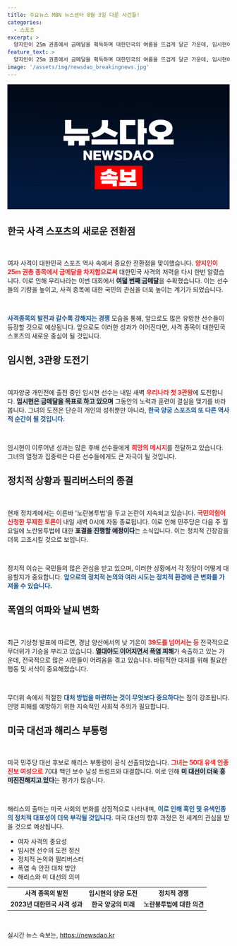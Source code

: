 ```yaml
---
title: 주요뉴스 MBN 뉴스센터 8월 3일 다룬 사건들!
categories:
  - 스포츠
excerpt: >
  양지인이 25m 권총에서 금메달을 획득하며 대한민국의 여름을 뜨겁게 달군 가운데, 임시현이 3관왕 도전에 나섭니다! 정치와 기후의 뜨거운 이슈도 놓치지 마세요!
feature_text: >
  양지인이 25m 권총에서 금메달을 획득하며 대한민국의 여름을 뜨겁게 달군 가운데, 임시현이 3관왕 도전에 나섭니다! 정치와 기후의 뜨거운 이슈도 놓치지 마세요!
image: '/assets/img/newsdao_breakingnews.jpg'
---
```


<p><img src="/assets/img/newsdao_breakingnews.jpg" alt="cryptoinkorea 속보" /></p>

<h2 data-ke-size="size26">한국 사격 스포츠의 새로운 전환점</h2>

<p data-ke-size="size16">&nbsp;</p>

<p>여자 사격이 대한민국 스포츠 역사 속에서 중요한 전환점을 맞이했습니다. <b><span style="color: #ee2323;">양지인이 25m 권총 종목에서 금메달을 차지함으로써</span></b> 대한민국 사격의 저력을 다시 한번 알렸습니다. 이로 인해 우리나라는 이번 대회에서 <b><span style="background-color: #21538527;">여덟 번째 금메달</span></b>을 수확했습니다. 이는 선수들의 기량을 높이고, 사격 종목에 대한 국민의 관심을 더욱 높이는 계기가 되었습니다. </p>

<p data-ke-size="size16">&nbsp;</p>

<p><b><span style="color: #1a5490;">사격종목의 발전과 갈수록 강해지는 경쟁</span></b> 모습을 통해, 앞으로도 많은 유망한 선수들이 등장할 것으로 예상됩니다. 앞으로도 이러한 성과가 이어진다면, 사격 종목이 대한민국 스포츠의 새로운 중심이 될 것입니다.</p>

<h2 data-ke-size="size26">임시현, 3관왕 도전기</h2>

<p data-ke-size="size16">&nbsp;</p>

<p>여자양궁 개인전에 출전 중인 임시현 선수는 내일 새벽 <b><span style="color: #ee2323;">우리나라 첫 3관왕</span></b>에 도전합니다. <b><span style="background-color: #21538527;">임시현은 금메달을 목표로 하고 있으며</span></b> 그동안의 노력과 훈련이 결실을 맺기를 바라봅니다. 그녀의 도전은 단순히 개인의 성취뿐만 아니라, <b><span style="color: #1a5490;">한국 양궁 스포츠의 또 다른 역사적 순간이 될 것입니다.</span></b></p>

<p data-ke-size="size16">&nbsp;</p>

<p>임시현이 이루어낸 성과는 많은 후배 선수들에게 <b><span style="color: #ee2323;">희망의 메시지</span></b>를 전달하고 있습니다. 그녀의 열정과 집중력은 다른 선수들에게도 큰 자극이 될 것입니다.</p>

<h2 data-ke-size="size26">정치적 상황과 필리버스터의 종결</h2>

<p data-ke-size="size16">&nbsp;</p>

<p>현재 정치계에서는 이른바 '노란봉투법'을 두고 논란이 지속되고 있습니다. <b><span style="color: #ee2323;">국민의힘이 신청한 무제한 토론이</span></b> 내일 새벽 0시에 자동 종료됩니다. 이로 인해 민주당은 다음 주 월요일에 노란봉투법에 대한 <b><span style="background-color: #21538527;">표결을 진행할 예정이다</span></b>는 소식입니다. 이는 정치적 긴장감을 더욱 고조시킬 것으로 보입니다. </p>

<p data-ke-size="size16">&nbsp;</p>

<p>정치적 이슈는 국민들의 많은 관심을 받고 있으며, 이러한 상황에서 각 정당이 어떻게 대응할지가 중요합니다. <b><span style="color: #1a5490;">앞으로의 정치적 논의와 여러 시도는 정치적 환경에 큰 변화를 가져올 수 있습니다.</span></b></p>

<h2 data-ke-size="size26">폭염의 여파와 날씨 변화</h2>

<p data-ke-size="size16">&nbsp;</p>

<p>최근 기상청 발표에 따르면, 경남 양산에서의 낮 기온이 <b><span style="color: #ee2323;">39도를 넘어서는 등</span></b> 전국적으로 무더위가 기승을 부리고 있습니다. <b><span style="background-color: #21538527;">열대야도 이어지면서 폭염 피해</span></b>가 속출하고 있는 가운데, 전국적으로 많은 시민들이 어려움을 겪고 있습니다. 바람직한 대처를 위해 필요한 행동 및 서식이 중요해졌습니다.</p>

<p data-ke-size="size16">&nbsp;</p>

<p>무더위 속에서 적절한 <b><span style="color: #1a5490;">대처 방법을 마련하는 것이 무엇보다 중요하다</span></b>는 점이 강조됩니다. 인명 피해를 예방하기 위한 지속적인 사회적 주의가 필요합니다.</p>

<h2 data-ke-size="size26">미국 대선과 해리스 부통령</h2>

<p data-ke-size="size16">&nbsp;</p>

<p>미국 민주당 대선 후보로 해리스 부통령이 공식 선출되었습니다. <b><span style="color: #ee2323;">그녀는 50대 유색 인종 진보 여성으로</span></b> 70대 백인 보수 남성 트럼프와 대결합니다. 이로 인해 <b><span style="background-color: #21538527;">미 대선이 더욱 흥미진진해지고 있다</span></b>는 평가가 많습니다. </p>

<p data-ke-size="size16">&nbsp;</p>

<p>해리스의 출마는 미국 사회의 변화를 상징적으로 나타내며, <b><span style="color: #1a5490;">이로 인해 흑인 및 유색인종의 정치적 대표성이 더욱 부각될 것입니다.</span></b> 미국 대선의 향후 과정은 전 세계의 관심을 받을 것으로 예상됩니다.</p>

<ul>
<li>여자 사격의 중요성</li>
<li>임시현 선수의 도전 정신</li>
<li>정치적 논의와 필리버스터</li>
<li>폭염 속 안전 대처 방안</li>
<li>해리스와 미 대선의 의미</li>
</ul>

<table style="width: 100%; border-collapse: collapse;">
<tr>
<td style="text-align: center; height: 17px;"><b>사격 종목의 발전</b></td>
<td style="text-align: center; height: 17px;"><b>임시현의 양궁 도전</b></td>
<td style="text-align: center; height: 17px;"><b>정치적 경쟁</b></td>
</tr>
<tr>
<td style="text-align: center; height: 17px;"><b>2023년 대한민국 사격 성과</b></td>
<td style="text-align: center; height: 17px;"><b>한국 양궁의 미래</b></td>
<td style="text-align: center; height: 17px;"><b>노란봉투법에 대한 의견</b></td>
</tr>
</table>

<p data-ke-size="size16">&nbsp;</p>
실시간 뉴스 속보는, <a href="https://newsdao.kr" rel="dofollow">https://newsdao.kr</a>


